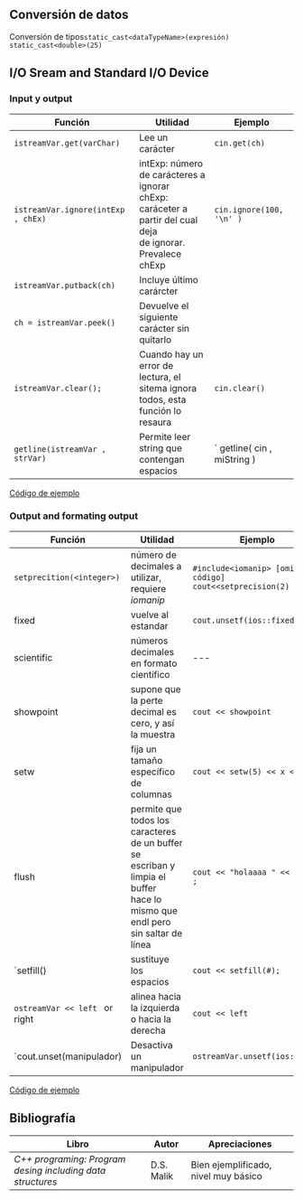 ## Conversión de datos 
Conversión de tipos`static_cast<dataTypeName>(expresión) ` `static_cast<double>(25)`

## I/O Sream and Standard I/O Device
### Input y output



 Función                                | Utilidad                                       |Ejemplo    
  ---                                   | ---                                            | ---
 `istreamVar.get(varChar) `              | Lee un carácter                                | `cin.get(ch) `                         
 `istreamVar.ignore(intExp , chEx)`      | intExp: número de carácteres a ignorar <br>  chExp: caráceter a partir del cual deja <br> de ignorar.  Prevalece chExp    | `cin.ignore(100, '\n' ) `           
`istreamVar.putback(ch)`                | Incluye último carárcter                       |   
`ch = istreamVar.peek()`                | Devuelve el siguiente carácter sin quitarlo    |    
 `istreamVar.clear();`                  | Cuando hay un error de lectura, el<br>sitema ignora todos, esta función lo resaura    	 |`cin.clear()`                          
 ` getline(istreamVar , strVar) ` 	| Permite leer string que contengan espacios   	 | ` getline( cin , miString )
[Código de ejemplo](https://github.com/BlancaCC/cultutrilla/blob/master/cpp_aprendizaje/input_output.cpp)

### Output and formating output


 Función                                | Utilidad						 |Ejemplo    
  ---                                   | ---                                           	 | ---
  `setprecition(<integer>)`		| número de decimales a utilizar, requiere *iomanip* 	 | `#include<iomanip> [omito código] cout<<setprecision(2)`
  fixed 				| vuelve al estandar  		  	   		 | `cout.unsetf(ios::fixed)`
 scientific 				| números decimales en formato científico 		 | ---
  showpoint				| supone que la perte decimal es cero, y así la muestra  | `cout << showpoint`
 setw 					| fija un tamaño específico de columnas	     		 | `cout << setw(5) << x << endl `
 flush 					| permite que todos los caracteres de un buffer se <br> escriban y limpia el buffer <br> hace lo mismo que endl pero sin saltar de línea	| ` cout << "holaaaa " << flush ; `
 `setfill(<character>)			| sustituye los espacios 	      	 	   	| `cout << setfill(#); `
 `ostreamVar << left ` or right		| alinea hacia la izquierda o hacia la derecha		|  `cout << left `
 `cout.unset(manipulador) 		| Desactiva un manipulador    	       			| `ostreamVar.unsetf(ios::left)`

[Código de ejemplo]()

## Bibliografía

 Libro								| Autor		| Apreciaciones
 --- 								| --- 		| ---
 *C++ programing: Program desing including data structures* 	| D.S. Malik 	| Bien ejemplificado, nivel muy básico